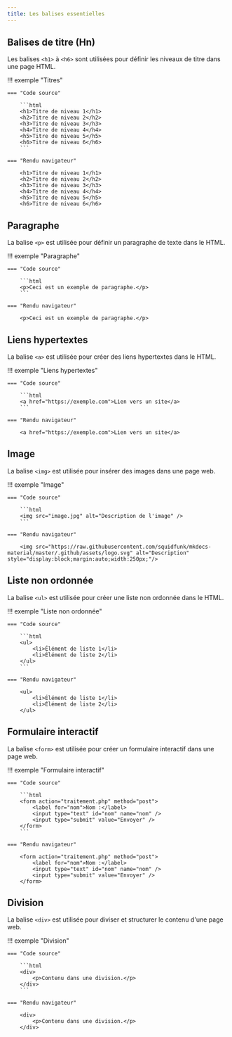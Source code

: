 ```yaml
---
title: Les balises essentielles
---
```


## Balises de titre (Hn)

Les balises `<h1>` à `<h6>` sont utilisées pour définir les niveaux de titre dans une page HTML.

!!! exemple "Titres"
    
    === "Code source"
        
        ```html
        <h1>Titre de niveau 1</h1>
        <h2>Titre de niveau 2</h2>
        <h3>Titre de niveau 3</h3>
        <h4>Titre de niveau 4</h4>
        <h5>Titre de niveau 5</h5>
        <h6>Titre de niveau 6</h6>
        ```

    === "Rendu navigateur"
        
        <h1>Titre de niveau 1</h1>
        <h2>Titre de niveau 2</h2>
        <h3>Titre de niveau 3</h3>
        <h4>Titre de niveau 4</h4>
        <h5>Titre de niveau 5</h5>
        <h6>Titre de niveau 6</h6>
        
## Paragraphe

La balise `<p>` est utilisée pour définir un paragraphe de texte dans le HTML.

!!! exemple "Paragraphe"

    === "Code source"
        
        ```html
        <p>Ceci est un exemple de paragraphe.</p>
        ```

    === "Rendu navigateur"
        
        <p>Ceci est un exemple de paragraphe.</p>


## Liens hypertextes

La balise `<a>` est utilisée pour créer des liens hypertextes dans le HTML.

!!! exemple "Liens hypertextes"

    === "Code source"
        
        ```html
        <a href="https://exemple.com">Lien vers un site</a>
        ```

    === "Rendu navigateur"
        
        <a href="https://exemple.com">Lien vers un site</a>

## Image

La balise `<img>` est utilisée pour insérer des images dans une page web.

!!! exemple "Image"

    === "Code source"
        
        ```html
        <img src="image.jpg" alt="Description de l'image" />
        ```

    === "Rendu navigateur"
        
        <img src="https://raw.githubusercontent.com/squidfunk/mkdocs-material/master/.github/assets/logo.svg" alt="Description" style="display:block;margin:auto;width:250px;"/>


## Liste non ordonnée

La balise `<ul>` est utilisée pour créer une liste non ordonnée dans le HTML.

!!! exemple "Liste non ordonnée"

    === "Code source"
        
        ```html
        <ul>
            <li>Élément de liste 1</li>
            <li>Élément de liste 2</li>
        </ul>
        ```

    === "Rendu navigateur"
        
        <ul>
            <li>Élément de liste 1</li>
            <li>Élément de liste 2</li>
        </ul>


## Formulaire interactif

La balise `<form>` est utilisée pour créer un formulaire interactif dans une page web.

!!! exemple "Formulaire interactif"

    === "Code source"
        
        ```html
        <form action="traitement.php" method="post">
            <label for="nom">Nom :</label>
            <input type="text" id="nom" name="nom" />
            <input type="submit" value="Envoyer" />
        </form>
        ```

    === "Rendu navigateur"
        
        <form action="traitement.php" method="post">
            <label for="nom">Nom :</label>
            <input type="text" id="nom" name="nom" />
            <input type="submit" value="Envoyer" />
        </form>


## Division

La balise `<div>` est utilisée pour diviser et structurer le contenu d'une page web.

!!! exemple "Division"

    === "Code source"
        
        ```html
        <div>
            <p>Contenu dans une division.</p>
        </div>
        ```

    === "Rendu navigateur"
        
        <div>
            <p>Contenu dans une division.</p>
        </div>